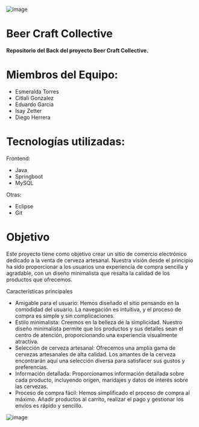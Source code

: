 ![image](https://github.com/izetter/beercraftcollective/assets/140113130/0d358a0b-631b-4102-bf2c-4f1073dec78e)


# Beer Craft Collective
<p><b>Repositorio del Back del proyecto Beer Craft Collective.</b></p>

# Miembros del Equipo:
<ul>
<li>Esmeralda Torres</li>
<li>Citlali Gonzalez</li>
<li>Eduardo Garcia</li>
<li>Isay Zetter</li>
<li>Diego Herrera</li>

</ul>

# Tecnologías utilizadas:

Frontend:
<ul>
<li>Java</li>
<li>Springboot</li>
<li>MySQL</li>
</ul>

Otras:
<ul>
<li>Eclipse</li>
<li>Git</li>
</ul>

# Objetivo

Este proyecto tiene como objetivo crear un sitio de comercio electrónico dedicado a la venta de cerveza artesanal. Nuestra visión desde el principio ha sido proporcionar a los usuarios una experiencia de compra sencilla y agradable, con un diseño minimalista que resalta la calidad de los productos que ofrecemos.

Características principales
<ul>
<li>Amigable para el usuario: Hemos diseñado el sitio pensando en la comodidad del usuario. La navegación es intuitiva, y el proceso de compra es simple y sin complicaciones.</li>

<li>Estilo minimalista: Creemos en la belleza de la simplicidad. Nuestro diseño minimalista permite que los productos y sus detalles sean el centro de atención, proporcionando una experiencia visualmente atractiva.</li>

<li>Selección de cerveza artesanal: Ofrecemos una amplia gama de cervezas artesanales de alta calidad. Los amantes de la cerveza encontrarán aquí una selección diversa para satisfacer sus gustos y preferencias.</li>

<li>Información detallada: Proporcionamos información detallada sobre cada producto, incluyendo origen, maridajes y datos de interés sobre las cervezas.</li>

<li>Proceso de compra fácil: Hemos simplificado el proceso de compra al máximo. Añadir productos al carrito, realizar el pago y gestionar los envíos es rápido y sencillo.</li>
</ul>

![image](https://github.com/izetter/beercraftcollective/assets/140113130/1149c87c-1ce8-4dcb-92de-238b98eb9432)

